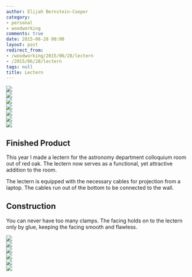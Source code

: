 ```yaml
---
author: Elijah Bernstein-Cooper
category:
- personal
- woodworking
comments: true
date: 2015-06-28 00:00
layout: post
redirect_from: 
- /woodworking/2015/06/28/lectern
- /2015/06/28/lectern
tags: null
title: Lectern
---
```


<div class="carouselContainer">
    <div class="variable-width">
      <div> <img src="/media/2015/06/28/lectern/finished/lectern2.jpg" /> </div>
      <div> <img src="/media/2015/06/28/lectern/finished/lectern0.jpg" /> </div>
      <div> <img src="/media/2015/06/28/lectern/finished/lectern1.jpg" /> </div>
      <div> <img src="/media/2015/06/28/lectern/finished/lectern3.jpg" /> </div>
      <div> <img src="/media/2015/06/28/lectern/finished/lectern4.jpg" /> </div>
      <div> <img src="/media/2015/06/28/lectern/finished/lectern5.jpg" /> </div>
      <div> <img src="/media/2015/06/28/lectern/finished/lectern6.jpg" /> </div>
    </div>
</div>

## Finished Product

This year I made a lectern for the astronomy department colloquium room out of
red oak. The lectern now serves as a functional, yet attractive addition to
the room.

The lectern is equipped with the necessary cables for projection from a
laptop.  The cables run out of the bottom to be connected to the wall. 


## Construction

You can never have too many clamps. The facing holds on to the lectern only by
glue, keeping the facing smooth and flawless.

<div class="carouselContainer">
    <div class="variable-width">
      <div> <img src="/media/2015/06/28/lectern/construction/lectern1.jpg" /> </div>
      <div> <img src="/media/2015/06/28/lectern/construction/lectern2.jpg" /> </div>
      <div> <img src="/media/2015/06/28/lectern/construction/lectern3.jpg" /> </div>
      <div> <img src="/media/2015/06/28/lectern/construction/lectern4.jpg" /> </div>
      <div> <img src="/media/2015/06/28/lectern/construction/lectern5.jpg" /> </div>
      <div> <img src="/media/2015/06/28/lectern/construction/lectern6.jpg" /> </div>
    </div>
</div>